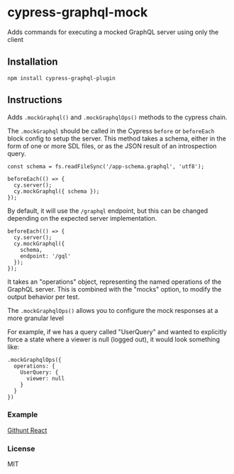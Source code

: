 # cypress-graphql-mock

Adds commands for executing a mocked GraphQL server using only the client

## Installation

`npm install cypress-graphql-plugin`

## Instructions

Adds `.mockGraphql()` and `.mockGraphqlOps()` methods to the cypress chain.

The `.mockGraphql` should be called in the Cypress `before` or `beforeEach` block
config to setup the server. This method takes a schema, either in the form of one or more SDL files, or as the JSON result of an introspection query.

```
const schema = fs.readFileSync('/app-schema.graphql', 'utf8');

beforeEach(() => {
  cy.server();
  cy.mockGraphql({ schema });
});
```

By default, it will use the `/graphql` endpoint, but this can be changed
depending on the expected server implementation.

```
beforeEach(() => {
  cy.server();
  cy.mockGraphql({
    schema,
    endpoint: '/gql'
  });
});
```

It takes an "operations" object, representing the named operations
of the GraphQL server. This is combined with the "mocks" option,
to modify the output behavior per test.

The `.mockGraphqlOps()` allows you to configure the mock responses at a
more granular level

For example, if we has a query called "UserQuery" and wanted to
explicitly force a state where a viewer is null (logged out), it would
look something like:

```
.mockGraphqlOps({
  operations: {
    UserQuery: {
      viewer: null
    }
  }
})
```

### Example

[Githunt React](https://github.com/tgriesser/GitHunt-React/blob/8eef144a368a7dcf4d4ff974972706dcf4840dbb/cypress/integration/feed/load_more.ts)

### License

MIT
